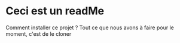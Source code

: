 # Ceci est un readMe

Comment installer ce projet ?
Tout ce que nous avons à faire pour le moment, c'est de le cloner
